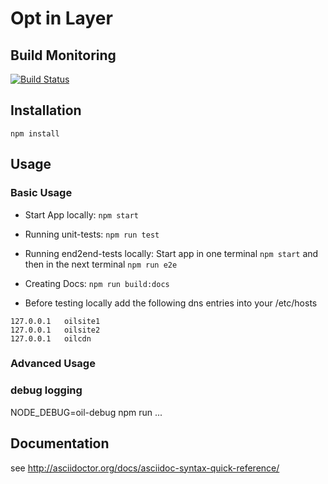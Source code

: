 # Opt in Layer

## Build Monitoring
[![Build Status](https://jenkins.ipool.asideas.de/buildStatus/icon?job=OIL-build)](https://jenkins.ipool.asideas.de/job/OIL-build/)

## Installation

```
npm install
```



## Usage

### Basic Usage

* Start App locally: `npm start`
* Running unit-tests: `npm run test`
* Running end2end-tests locally: Start app in one terminal `npm start` and then in the next terminal `npm run e2e`
* Creating Docs: `npm run build:docs`

* Before testing locally add the following dns entries into your /etc/hosts
```
127.0.0.1	oilsite1
127.0.0.1	oilsite2
127.0.0.1	oilcdn
```

### Advanced Usage

### debug logging

NODE_DEBUG=oil-debug npm run ...


## Documentation

see http://asciidoctor.org/docs/asciidoc-syntax-quick-reference/
